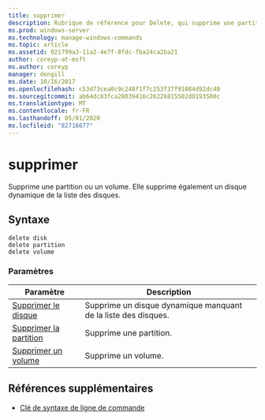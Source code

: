 ```yaml
---
title: supprimer
description: Rubrique de référence pour Delete, qui supprime une partition ou un volume.
ms.prod: windows-server
ms.technology: manage-windows-commands
ms.topic: article
ms.assetid: 021799a3-11a2-4e7f-8fdc-fba24ca2ba21
author: coreyp-at-msft
ms.author: coreyp
manager: dongill
ms.date: 10/16/2017
ms.openlocfilehash: c53d73cea0c9c248f1f7c253f37f91084d92dc40
ms.sourcegitcommit: ab64dc83fca28039416c26226815502d0193500c
ms.translationtype: MT
ms.contentlocale: fr-FR
ms.lasthandoff: 05/01/2020
ms.locfileid: "82716677"
---
```

# <a name="delete"></a>supprimer

Supprime une partition ou un volume. Elle supprime également un disque dynamique de la liste des disques.

## <a name="syntax"></a>Syntaxe

```
delete disk
delete partition
delete volume
```

### <a name="parameters"></a>Paramètres

|Paramètre|Description|
|---------|-----------|
|[Supprimer le disque](delete-disk.md)|Supprime un disque dynamique manquant de la liste des disques.|
|[Supprimer la partition](delete-partition.md)|Supprime une partition.|
|[Supprimer un volume](delete-volume.md)|Supprime un volume.|

## <a name="additional-references"></a>Références supplémentaires

- [Clé de syntaxe de ligne de commande](command-line-syntax-key.md)

